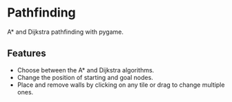 # Pathfinding
A* and Dijkstra pathfinding with pygame.

## Features

- Choose between the A* and Dijkstra algorithms.
- Change the position of starting and goal nodes.
- Place and remove walls by clicking on any tile or drag to change multiple ones.
